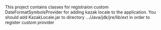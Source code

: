 
This project contains classes for registraion custom DateFormatSymbolsProvider for adding kazak locale to the application.
You should add KazakLocale.jar to directory .../Java/jdk/jre/lib/ext in order to register custom provider